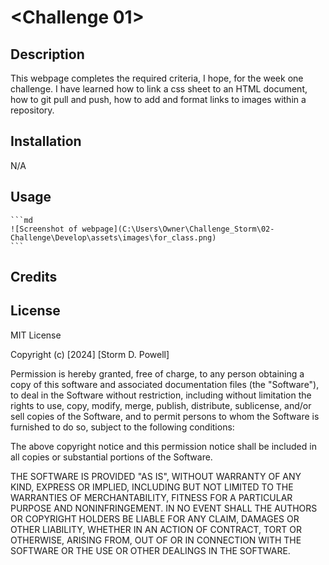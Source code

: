 # <Challenge 01>

## Description

This webpage completes the required criteria, I hope, for the week one challenge. I have learned how to link a css sheet to an HTML document, how to git pull and push, how to add and format links to images within a repository.

## Installation

N/A

## Usage

    ```md
    ![Screenshot of webpage](C:\Users\Owner\Challenge_Storm\02-Challenge\Develop\assets\images\for_class.png)
    ```

## Credits

[](https://coding-boot-camp.github.io/full-stack/github/professional-readme-guide)

## License

MIT License

Copyright (c) [2024] [Storm D. Powell]

Permission is hereby granted, free of charge, to any person obtaining a copy
of this software and associated documentation files (the "Software"), to deal
in the Software without restriction, including without limitation the rights
to use, copy, modify, merge, publish, distribute, sublicense, and/or sell
copies of the Software, and to permit persons to whom the Software is
furnished to do so, subject to the following conditions:

The above copyright notice and this permission notice shall be included in all
copies or substantial portions of the Software.

THE SOFTWARE IS PROVIDED "AS IS", WITHOUT WARRANTY OF ANY KIND, EXPRESS OR
IMPLIED, INCLUDING BUT NOT LIMITED TO THE WARRANTIES OF MERCHANTABILITY,
FITNESS FOR A PARTICULAR PURPOSE AND NONINFRINGEMENT. IN NO EVENT SHALL THE
AUTHORS OR COPYRIGHT HOLDERS BE LIABLE FOR ANY CLAIM, DAMAGES OR OTHER
LIABILITY, WHETHER IN AN ACTION OF CONTRACT, TORT OR OTHERWISE, ARISING FROM,
OUT OF OR IN CONNECTION WITH THE SOFTWARE OR THE USE OR OTHER DEALINGS IN THE
SOFTWARE.

